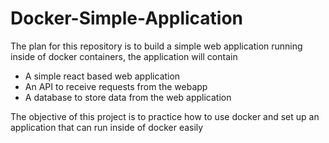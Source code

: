 # Docker-Simple-Application
The plan for this repository is to build a simple web application running inside of docker containers, the application will contain
  - A simple react based web application
  - An API to receive requests from the webapp
  - A database to store data from the web application

The objective of this project is to practice how to use docker and set up an application that can run inside of docker easily
